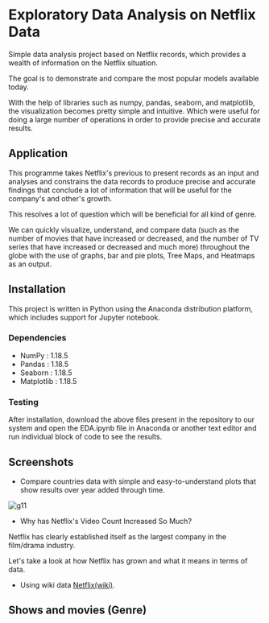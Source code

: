 # Exploratory Data Analysis on Netflix Data 
Simple data analysis project based on Netflix records, which provides a wealth of information on the Netflix situation.

The goal is to demonstrate and compare the most popular models available today.

With the help of libraries such as numpy, pandas, seaborn, and matplotlib, the visualization becomes pretty simple and intuitive. Which were useful for doing a large number of operations in order to provide precise and accurate results.

## Application
This programme takes Netflix's previous to present records as an input and analyses and constrains the data records to produce precise and accurate findings that conclude a lot of information that will be useful for the company's and other's growth.

This resolves a lot of question which will be beneficial for all kind of genre. 

We can quickly visualize, understand, and compare data (such as the number of movies that have increased or decreased, and the number of TV series that have increased or decreased and much more) throughout the globe with the use of graphs, bar and pie plots, Tree Maps, and Heatmaps as an output.

## Installation
This project is written in Python using the Anaconda distribution platform, which includes support for Jupyter notebook.

### Dependencies
* NumPy : 1.18.5
* Pandas : 1.18.5
* Seaborn : 1.18.5
* Matplotlib : 1.18.5
### Testing
After installation, download the above files present in the repository to our system and open the EDA.ipynb file in Anaconda or another text editor and run individual block of code to see the results.
## Screenshots
* Compare countries data with simple and easy-to-understand plots that show results over year added through time.


![g11](https://user-images.githubusercontent.com/77071794/136950976-ce1fbe0e-a37d-43fc-8c34-8a7fd67596fc.gif)

* Why has Netflix's Video Count Increased So Much?

Netflix has clearly established itself as the largest company in the film/drama industry.

Let's take a look at how Netflix has grown and what it means in terms of data.
* Using wiki data [Netflix(wiki)](https://en.wikipedia.org/wiki/Netflix).

## Shows and movies (Genre)

